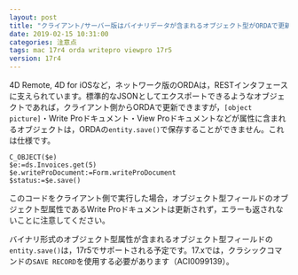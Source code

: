 ```yaml
---
layout: post
title: "クライアント/サーバー版はバイナリデータが含まれるオブジェクト型がORDAで更新できない"
date: 2019-02-15 10:31:00
categories: 注意点 
tags: mac 17r4 orda writepro viewpro 17r5
version: 17r4
---
```


4D Remote, 4D for iOSなど，ネットワーク版のORDAは，RESTインタフェースに支えられています。標準的なJSONとしてエクスポートできるようなオブジェクトであれば，クライアント側からORDAで更新できますが，``[object picture]``・Write Proドキュメント・View Proドキュメントなどが属性に含まれるオブジェクトは，ORDAの``entity.save()``で保存することができません。これは仕様です。

```
C_OBJECT($e)
$e:=ds.Invoices.get(5)
$e.writeProDocument:=Form.writeProDocument
$status:=$e.save()
```

このコードをクライアント側で実行した場合，オブジェクト型フィールドのオブジェクト型属性であるWrite Proドキュメントは更新されず，エラーも返されないことに注意してください。

バイナリ形式のオブジェクト型属性が含まれるオブジェクト型フィールドの``entity.save()``は，17r5でサポートされる予定です。17.xでは，クラシックコマンドの``SAVE RECORD``を使用する必要があります（ACI0099139）。

